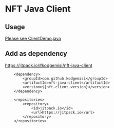 # NFT Java Client

## Usage

[Please see ClientDemo.java](/src/main/java/com/example/ClientDemo.java)

## Add as dependency

https://jitpack.io/#kodgemisi/nft-java-client

```
	<dependency>
	    <groupId>com.github.kodgemisi</groupId>
	    <artifactId>nft-java-client</artifactId>
	    <version>${nft-client.version}</version>
	</dependency>

	<repositories>
		<repository>
		    <id>jitpack.io</id>
		    <url>https://jitpack.io</url>
		</repository>
	</repositories>
```
